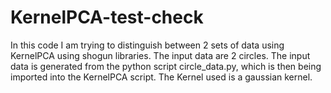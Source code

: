 KernelPCA-test-check
====================

In this code I am trying to distinguish between 2 sets of data using  KernelPCA using shogun libraries.
The input data are 2 circles.
The input data is generated from the python script circle_data.py, which is then being imported into the KernelPCA script.
The Kernel used is a gaussian kernel.


